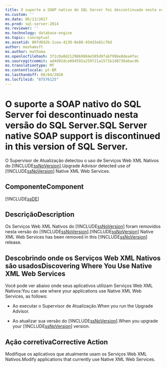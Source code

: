 ```yaml
---
title: O suporte a SOAP nativo do SQL Server foi descontinuado nesta versão do SQL Server. | Microsoft Docs
ms.custom: ''
ms.date: 06/13/2017
ms.prod: sql-server-2014
ms.reviewer: ''
ms.technology: database-engine
ms.topic: conceptual
ms.assetid: 80fd692b-1cea-4139-8e80-454d3e81c76d
author: mashamsft
ms.author: mathoma
ms.openlocfilehash: 3f2c0a0d2129869984e585d9fabf99be8dea4fac
ms.sourcegitcommit: ad4d92dce894592a259721a1571b1d8736abacdb
ms.translationtype: MT
ms.contentlocale: pt-BR
ms.lasthandoff: 08/04/2020
ms.locfileid: "87576125"
---
```

# <a name="sql-server-native-soap-support-is-discontinued-in-this-version-of-sql-server"></a><span data-ttu-id="ffa51-103">O suporte a SOAP nativo do SQL Server foi descontinuado nesta versão do SQL Server.</span><span class="sxs-lookup"><span data-stu-id="ffa51-103">SQL Server native SOAP support is discontinued in this version of SQL Server.</span></span>
  <span data-ttu-id="ffa51-104">O Supervisor de Atualização detectou o uso de Serviços Web XML Nativos do [!INCLUDE[ssNoVersion](../../includes/ssnoversion-md.md)].</span><span class="sxs-lookup"><span data-stu-id="ffa51-104">Upgrade Advisor detected use of [!INCLUDE[ssNoVersion](../../includes/ssnoversion-md.md)] Native XML Web Services.</span></span>  
  
## <a name="component"></a><span data-ttu-id="ffa51-105">Componente</span><span class="sxs-lookup"><span data-stu-id="ffa51-105">Component</span></span>  
 [!INCLUDE[ssDE](../../includes/ssde-md.md)]  
  
## <a name="description"></a><span data-ttu-id="ffa51-106">Descrição</span><span class="sxs-lookup"><span data-stu-id="ffa51-106">Description</span></span>  
 <span data-ttu-id="ffa51-107">Os Serviços Web XML Nativos do [!INCLUDE[ssNoVersion](../../includes/ssnoversion-md.md)] foram removidos nesta versão do [!INCLUDE[ssNoVersion](../../includes/ssnoversion-md.md)].</span><span class="sxs-lookup"><span data-stu-id="ffa51-107">[!INCLUDE[ssNoVersion](../../includes/ssnoversion-md.md)] Native XML Web Services has been removed in this [!INCLUDE[ssNoVersion](../../includes/ssnoversion-md.md)] release.</span></span>  
  
## <a name="discovering-where-you-use-native-xml-web-services"></a><span data-ttu-id="ffa51-108">Descobrindo onde os Serviços Web XML Nativos são usados</span><span class="sxs-lookup"><span data-stu-id="ffa51-108">Discovering Where You Use Native XML Web Services</span></span>  
 <span data-ttu-id="ffa51-109">Você pode ver abaixo onde seus aplicativos utilizam Serviços Web XML Nativos:</span><span class="sxs-lookup"><span data-stu-id="ffa51-109">You can see where your applications use Native XML Web Services, as follows:</span></span>  
  
-   <span data-ttu-id="ffa51-110">Ao executar o Supervisor de Atualização.</span><span class="sxs-lookup"><span data-stu-id="ffa51-110">When you run the Upgrade Advisor.</span></span>  
  
-   <span data-ttu-id="ffa51-111">Ao atualizar sua versão do [!INCLUDE[ssNoVersion](../../includes/ssnoversion-md.md)].</span><span class="sxs-lookup"><span data-stu-id="ffa51-111">When you upgrade your [!INCLUDE[ssNoVersion](../../includes/ssnoversion-md.md)] version.</span></span>  
  
## <a name="corrective-action"></a><span data-ttu-id="ffa51-112">Ação corretiva</span><span class="sxs-lookup"><span data-stu-id="ffa51-112">Corrective Action</span></span>  
 <span data-ttu-id="ffa51-113">Modifique os aplicativos que atualmente usam os Serviços Web XML Nativos.</span><span class="sxs-lookup"><span data-stu-id="ffa51-113">Modify applications that currently use Native XML Web Services.</span></span>  
  
  
